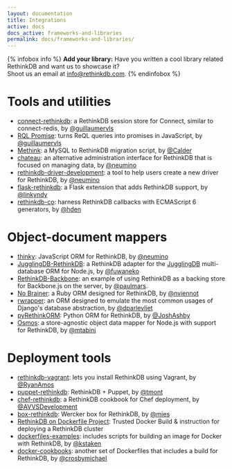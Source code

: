 ```yaml
---
layout: documentation
title: Integrations
active: docs
docs_active: frameworks-and-libraries
permalink: docs/frameworks-and-libraries/
---
```


{% infobox info %}
__Add your library:__ Have you written a cool library related RethinkDB and want us to showcase it?  
Shoot us an email at <a href="mailto:info@rethinkdb.com">info@rethinkdb.com</a>.
{% endinfobox %}

# Tools and utilities
- [connect-rethinkdb](https://github.com/guillaumervls/connect-rethinkdb): a
  RethinkDB session store for Connect, similar to connect-redis, by
  [@guillaumervls](https://github.com/guillaumervls)
- [RQL Promise](https://github.com/guillaumervls/rql-promise): turns ReQL
  queries into promises in JavaScript, by
  [@guillaumervls](https://github.com/guillaumervls)
- [Methink](https://github.com/Calder/methink): a MySQL to RethinkDB migration
  script, by [@Calder](https://github.com/Calder)
- [chateau](https://github.com/neumino/chateau): an alternative administration
  interface for RethinkDB that is focused on managing data, by
  [@neumino](https://github.com/neumino)
- [rethinkdb-driver-development](https://github.com/neumino/rethinkdb-driver-development):
  a tool to help users create a new driver for RethinkDB, by
  [@neumino](https://github.com/neumino)
- [flask-rethinkdb](https://github.com/linkyndy/flask-rethinkdb): a Flask extension that adds RethinkDB support, by [@linkyndy](https://github.com/linkyndy)
- [rethinkdb-co](https://github.com/hden/rethinkdb-co): harness RethinkDB callbacks with ECMAScript 6 generators, by [@hden](https://github.com/hden)

# Object-document mappers #
- [thinky](https://github.com/neumino/thinky): JavaScript ORM for RethinkDB, by
  [@neumino](https://github.com/neumino)
- [JugglingDB-RethinkDB](https://github.com/fuwaneko/jugglingdb-rethink): a
  RethinkDB adapter for the [JugglingDB](https://github.com/1602/jugglingdb)
  multi-database ORM for Node.js, by [@fuwaneko](https://github.com/fuwaneko)
- [RethinkDB-Backbone](https://github.com/paulmars/rethinkdb-backbone): an
  example of using RethinkDB as a backing store for Backbone.js on the server,
  by [@paulmars](https://github.com/paulmars).
- [No Brainer](https://github.com/nviennot/nobrainer): a Ruby ORM
  designed for RethinkDB, by [@nviennot](https://github.com/nviennot)
- [rwrapper](https://github.com/dparlevliet/rwrapper): an ORM designed to
  emulate the most common usages of Django's database abstraction, by
  [@dparlevliet](https://github.com/dparlevliet)
- [pyRethinkORM](https://github.com/JoshAshby/pyRethinkORM): Python ORM for
  RethinkDB, by [@JoshAshby](https://github.com/JoshAshby)
- [Osmos](https://github.com/mtabini/osmos): a store-agnostic object data
  mapper for Node.js with support for RethinkDB, by
  [@mtabini](https://github.com/mtabini)

# Deployment tools #
- [rethinkdb-vagrant](https://github.com/RyanAmos/rethinkdb-vagrant): lets you
  install RethinkDB using Vagrant, by [@RyanAmos](https://github.com/RyanAmos)
- [puppet-rethinkdb](https://github.com/tmont/puppet-rethinkdb): RethinkDB +
  Puppet, by [@tmont](https://github.com/tmont)
- [chef-rethinkdb](https://github.com/AVVSDevelopment/chef-rethinkdb): a
  RethinkDB cookbook for Chef deployment, by
  [@AVVSDevelopment](https://github.com/AVVSDevelopment)
- [box-rethinkdb](https://github.com/mies/box-rethinkdb): Wercker box for
  RethinkDB, by [@mies](https://github.com/mies)
- [RethinkDB on Dockerfile Project](http://dockerfile.github.io/#/rethinkdb):
  Trusted Docker Build & instruction for deploying a RethinkDB cluster
- [dockerfiles-examples](https://github.com/kstaken/dockerfile-examples):
  includes scripts for building an image for Docker with RethinkDB, by
  [@kstaken](https://github.com/kstaken)
- [docker-cookbooks](https://github.com/crosbymichael/docker-cookbooks):
  another set of Dockerfiles that includes a build for RethinkDB, by
  [@crosbymichael](https://github.com/crosbymichael)

<!-- - [http://github.com/dparlevliet/django-rethinkdb-pagination](http://github.com/dparlevliet/django-rethinkdb-pagination): implementing pagination with Django and RethinkDB by [@dparlevliet](https://github.com/dparlevliet) - [https://github.com/btmills/pool](https://github.com/btmills/pool): RethinkDB connection pooling in CoffeeScript by [@btmills](https://github.com/btmills) -->


